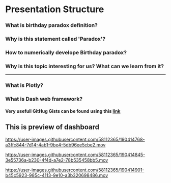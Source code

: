 
# Presentation Structure

### What is birthday paradox definition?

### Why is this statement called 'Paradox'?

### How to numerically develope Birthday paradox?

### Why is this topic interesting for us? What can we learn from it?

***

### What is Plotly?

### What is Dash web framework?

#### Very usefull GitHug Gists can be found using this [link](https://gist.github.com/milanzmitrovic/134bfc31a3a9540bf2b4f14ceeac56f9)



## This is preview of dashboard


https://user-images.githubusercontent.com/58112365/190414768-a3ffc844-7d14-4ab1-9be4-5db96ee5cbe2.mov




https://user-images.githubusercontent.com/58112365/190414845-3e55736a-b230-4f4d-a7e2-78b535458bb5.mov



https://user-images.githubusercontent.com/58112365/190414901-b45c5923-985c-4113-9e10-a3b320698486.mov

